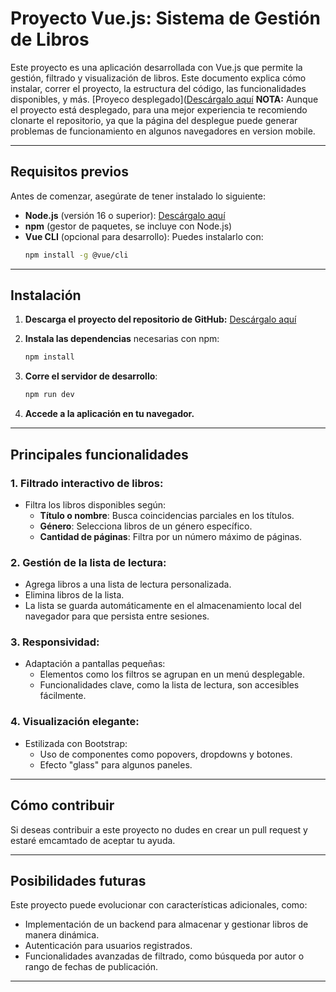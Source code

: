 # Proyecto Vue.js: Sistema de Gestión de Libros

Este proyecto es una aplicación desarrollada con Vue.js que permite la gestión, filtrado y visualización de libros. Este documento explica cómo instalar, correr el proyecto, la estructura del código, las funcionalidades disponibles, y más.
[Proyeco desplegado]([Descárgalo aquí](https://nodejs.org/)
**NOTA:** Aunque el proyecto está desplegado, para una mejor experiencia te recomiendo clonarte el repositorio, ya que la página del desplegue puede generar problemas de funcionamiento en algunos navegadores en version mobile.

---

## **Requisitos previos**
Antes de comenzar, asegúrate de tener instalado lo siguiente:
- **Node.js** (versión 16 o superior): [Descárgalo aquí](https://nodejs.org/)
- **npm** (gestor de paquetes, se incluye con Node.js)
- **Vue CLI** (opcional para desarrollo): Puedes instalarlo con:
  ```bash
  npm install -g @vue/cli
  ```

---

## **Instalación**

1. **Descarga el proyecto del repositorio de GitHub:** 
   [Descárgalo aquí](https://github.com/Leyderhr/Book-Store.git)
   

2. **Instala las dependencias** necesarias con npm:
   ```bash
   npm install
   ```

3. **Corre el servidor de desarrollo**:
   ```bash
   npm run dev
   ```

4. **Accede a la aplicación en tu navegador.**

---

## **Principales funcionalidades**

### **1. Filtrado interactivo de libros:**
- Filtra los libros disponibles según:
  - **Título o nombre**: Busca coincidencias parciales en los títulos.
  - **Género**: Selecciona libros de un género específico.
  - **Cantidad de páginas**: Filtra por un número máximo de páginas.

### **2. Gestión de la lista de lectura:**
- Agrega libros a una lista de lectura personalizada.
- Elimina libros de la lista.
- La lista se guarda automáticamente en el almacenamiento local del navegador para que persista entre sesiones.

### **3. Responsividad:**
- Adaptación a pantallas pequeñas:
  - Elementos como los filtros se agrupan en un menú desplegable.
  - Funcionalidades clave, como la lista de lectura, son accesibles fácilmente.

### **4. Visualización elegante:**
- Estilizada con Bootstrap:
  - Uso de componentes como popovers, dropdowns y botones.
  - Efecto "glass" para algunos paneles.

---

## **Cómo contribuir**
Si deseas contribuir a este proyecto no dudes en crear un pull request y estaré emcamtado de aceptar tu ayuda.

---

## **Posibilidades futuras**
Este proyecto puede evolucionar con características adicionales, como:
- Implementación de un backend para almacenar y gestionar libros de manera dinámica.
- Autenticación para usuarios registrados.
- Funcionalidades avanzadas de filtrado, como búsqueda por autor o rango de fechas de publicación.

---
